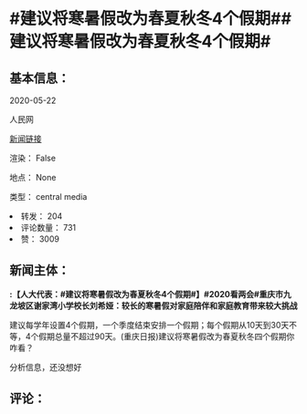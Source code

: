 <html>
 <body>
  <h1 id="title">
   #建议将寒暑假改为春夏秋冬4个假期##建议将寒暑假改为春夏秋冬4个假期#
  </h1>
  <div id="basic_info">
   <h2 id="default h2">
    基本信息：
   </h2>
   <p id="time">
    2020-05-22
   </p>
   <p id="author">
    人民网
   </p>
   <p id="src">
    <a href="https://weibo.cn/comment/J36nYh2EW">
     新闻链接
    </a>
   </p>
   <p id="is_rendered">
    渲染： False
   </p>
   <p id="location">
    地点： None
   </p>
   <p id="news_type">
    类型： central media
   </p>
  </div>
  <div id="attrs">
   <li id_no="repost">
    转发： 204
   </li>
   <li id_no="comment_number">
    评论数量： 731
   </li>
   <li id_no="attitude">
    赞： 3009
   </li>
  </div>
  <div id="article">
   <h2 id="default h2">
    新闻主体：
   </h2>
   <p id="lead">
    <strong>
     :【人大代表：#建议将寒暑假改为春夏秋冬4个假期#】#2020看两会#重庆市九龙坡区谢家湾小学校长刘希娅：较长的寒暑假对家庭陪伴和家庭教育带来较大挑战
    </strong>
   </p>
   <div id="main_text">
    <p id="paragraph_1">
     建议每学年设置4个假期，一个季度结束安排一个假期；每个假期从10天到30天不等，4个假期总量不超过90天。(重庆日报)建议将寒暑假改为春夏秋冬四个假期你咋看？
    </p>
   </div>
  </div>
  <div id="analyse_info">
   分析信息，还没想好
  </div>
  <div id="comments">
   <h2 id="default h2">
    评论：
   </h2>
  </div>
 </body>
</html>